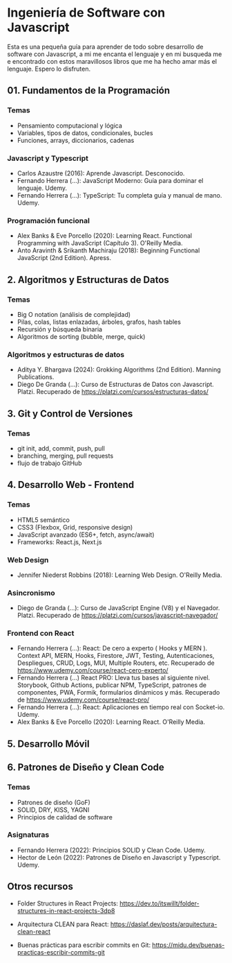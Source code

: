 # Ingeniería de Software con Javascript

Esta es una pequeña guía para aprender de todo sobre desarrollo de software con Javascript, a mi me encanta el lenguaje y en mi busqueda me e encontrado con estos maravillosos libros que me ha hecho amar más el lenguaje. Espero lo disfruten.

## 01. Fundamentos de la Programación

### Temas

- Pensamiento computacional y lógica
- Variables, tipos de datos, condicionales, bucles
- Funciones, arrays, diccionarios, cadenas

### Javascript y Typescript

- Carlos Azaustre (2016): Aprende Javascript. Desconocido.
- Fernando Herrera (...): JavaScript Moderno: Guía para dominar el lenguaje. Udemy.
- Fernando Herrera (...): TypeScript: Tu completa guía y manual de mano. Udemy.

### Programación funcional

- Alex Banks & Eve Porcello (2020): Learning React. Functional Programming with JavaScript (Capítulo 3). O'Reilly Media.
- Anto Aravinth & Srikanth Machiraju (2018): Beginning Functional JavaScript (2nd Edition). Apress.

## 2. Algoritmos y Estructuras de Datos

### Temas

- Big O notation (análisis de complejidad)
- Pilas, colas, listas enlazadas, árboles, grafos, hash tables
- Recursión y búsqueda binaria
- Algoritmos de sorting (bubble, merge, quick)

### Algoritmos y estructuras de datos

- Aditya Y. Bhargava (2024): Grokking Algorithms (2nd Edition). Manning Publications.
- Diego De Granda (...): Curso de Estructuras de Datos con Javascript. Platzi. Recuperado de https://platzi.com/cursos/estructuras-datos/

## 3. Git y Control de Versiones

### Temas

- git init, add, commit, push, pull
- branching, merging, pull requests
- flujo de trabajo GitHub

## 4. Desarrollo Web - Frontend

### Temas

- HTML5 semántico
- CSS3 (Flexbox, Grid, responsive design)
- JavaScript avanzado (ES6+, fetch, async/await)
- Frameworks: React.js, Next.js

### Web Design

- Jennifer Niederst Robbins (2018): Learning Web Design. O'Reilly Media.

### Asincronismo

- Diego de Granda (...): Curso de JavaScript Engine (V8) y el Navegador. Platzi. Recuperado de https://platzi.com/cursos/javascript-navegador/

### Frontend con React

- Fernando Herrera (...): React: De cero a experto ( Hooks y MERN ). Context API, MERN, Hooks, Firestore, JWT, Testing, Autenticaciones, Despliegues, CRUD, Logs, MUI, Multiple Routers, etc. Recuperado de https://www.udemy.com/course/react-cero-experto/
- Fernando Herrera (...) React PRO: Lleva tus bases al siguiente nivel. Storybook, Github Actions, publicar NPM, TypeScript, patrones de componentes, PWA, Formik, formularios dinámicos y más. Recuperado de https://www.udemy.com/course/react-pro/
- Fernando Herrera (...): React: Aplicaciones en tiempo real con Socket-io. Udemy.
- Alex Banks & Eve Porcello (2020): Learning React. O'Reilly Media.

## 5. Desarrollo Móvil

## 6. Patrones de Diseño y Clean Code

### Temas

- Patrones de diseño (GoF)
- SOLID, DRY, KISS, YAGNI
- Principios de calidad de software

### Asignaturas

- Fernando Herrera (2022): Principios SOLID y Clean Code. Udemy.
- Hector de León (2022): Patrones de Diseño en Javascript y Typescript. Udemy.


## Otros recursos

- Folder Structures in React Projects: https://dev.to/itswillt/folder-structures-in-react-projects-3dp8

- Arquitectura CLEAN para React: https://daslaf.dev/posts/arquitectura-clean-react

- Buenas prácticas para escribir commits en Git: https://midu.dev/buenas-practicas-escribir-commits-git
